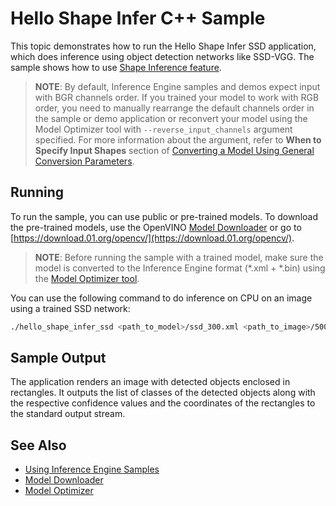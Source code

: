 # Hello Shape Infer C++ Sample

This topic demonstrates how to run the Hello Shape Infer SSD application, which does inference using object detection
networks like SSD-VGG. The sample shows how to use [Shape Inference feature](./docs/IE_DG/ShapeInference.md).

> **NOTE**: By default, Inference Engine samples and demos expect input with BGR channels order. If you trained your model to work with RGB order, you need to manually rearrange the default channels order in the sample or demo application or reconvert your model using the Model Optimizer tool with `--reverse_input_channels` argument specified. For more information about the argument, refer to **When to Specify Input Shapes** section of [Converting a Model Using General Conversion Parameters](./docs/MO_DG/prepare_model/convert_model/Converting_Model_General.md).

## Running

To run the sample, you can use public or pre-trained models. To download the pre-trained models, use the OpenVINO [Model Downloader](https://github.com/opencv/open_model_zoo/tree/2018/model_downloader) or go to [https://download.01.org/opencv/](https://download.01.org/opencv/).

> **NOTE**: Before running the sample with a trained model, make sure the model is converted to the Inference Engine format (\*.xml + \*.bin) using the [Model Optimizer tool](./docs/MO_DG/Deep_Learning_Model_Optimizer_DevGuide.md).

You can use the following command to do inference on CPU on an image using a trained SSD network:
```sh
./hello_shape_infer_ssd <path_to_model>/ssd_300.xml <path_to_image>/500x500.bmp CPU 3
```

## Sample Output

The application renders an image with detected objects enclosed in rectangles. It outputs the list of classes
of the detected objects along with the respective confidence values and the coordinates of the
rectangles to the standard output stream.

## See Also
* [Using Inference Engine Samples](./docs/IE_DG/Samples_Overview.md)
* [Model Downloader](https://github.com/opencv/open_model_zoo/tree/2018/model_downloader)
* [Model Optimizer](./docs/MO_DG/Deep_Learning_Model_Optimizer_DevGuide.md)
